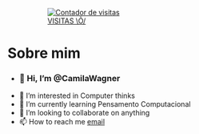 <!-- Inicia codigo Contador -->
<figure><div><a title="Contador de Visitas" href="https://www.informaticaja.com.br/ferramenta/contador-de-visitas/"><figure><img src="https://contador-gratis.com/contadores-de-visitas/061022090019962.gif" alt="Contador de visitas"></a><figcaption><a href="https://github.com/CamilaWagner" target="_blank"> VISITAS \Õ/</a></figcaption></div></figure>
<!-- Fim do codigo Contador -->

# Sobre mim

- ### 👋 Hi, I’m @CamilaWagner
- 👀 I’m interested in Computer thinks
- 🌱 I’m currently learning Pensamento Computacional
- 💞️ I’m looking to collaborate on anything
- 📫 How to reach me [email](wagner.camila@escola.pr.gov.br)

<!---
CamilaWagner/CamilaWagner is a ✨ special ✨ repository because its `README.md` (this file) appears on your GitHub profile.
You can click the Preview link to take a look at your changes.
--->
